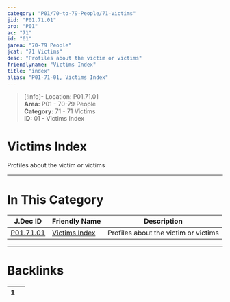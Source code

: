 ```yaml
---  
category: "P01/70-to-79-People/71-Victims"  
jid: "P01.71.01"  
pro: "P01"  
ac: "71"  
id: "01"  
jarea: "70-79 People"  
jcat: "71 Victims"  
desc: "Profiles about the victim or victims"  
friendlyname: "Victims Index"  
title: "index"  
alias: "P01-71-01, Victims Index"  
---  
```

>[!info]- Location: P01.71.01  
>**Area:** P01 - 70-79 People  
>**Category:** 71 - 71 Victims  
>**ID:** 01 - Victims Index  
  
# Victims Index  
  
Profiles about the victim or victims  
   
  
  
---  
# In This Category  
  
| J.Dec ID                                                              | Friendly Name                                                             | Description                          |  
| --------------------------------------------------------------------- | ------------------------------------------------------------------------- | ------------------------------------ |  
| [P01.71.01](index.md) | [Victims Index](index.md) | Profiles about the victim or victims |  
  
  
---  
# Backlinks  
<div><table class="dataview table-view-table"><thead class="table-view-thead"><tr class="table-view-tr-header"><th class="table-view-th"><span></span><span class="dataview small-text">1</span></th><th class="table-view-th"><span></span></th></tr></thead><tbody class="table-view-tbody"></tbody></table></div>